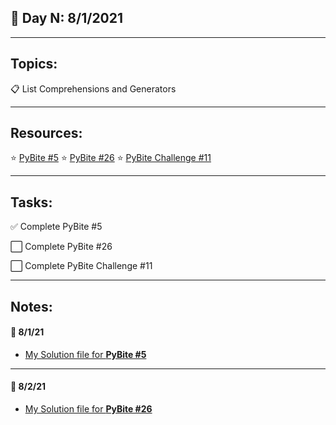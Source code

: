 ## :calendar: Day N: 8/1/2021
---

## Topics:

:clipboard: List Comprehensions and Generators

---

## Resources:

:star: [PyBite #5](https://codechalleng.es/bites/5/)
:star: [PyBite #26](https://codechalleng.es/bites/26/)
:star: [PyBite Challenge #11](https://codechalleng.es/challenges/11)

---

## Tasks:

:white_check_mark: Complete PyBite #5

:white_large_square: Complete PyBite #26

:white_large_square: Complete PyBite Challenge #11

---

## Notes:

#### :notebook: 8/1/21

- [My Solution file for **PyBite #5**](pybite_5.py)

---

#### :notebook: 8/2/21

- [My Solution file for **PyBite #26**](pybite_26.py)
